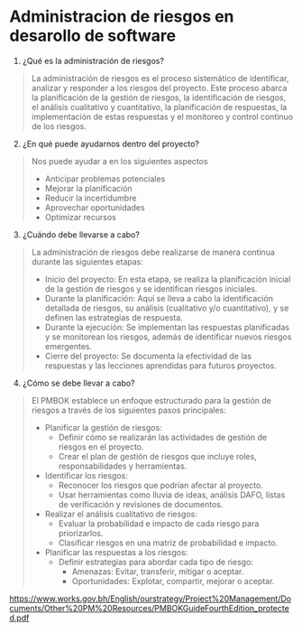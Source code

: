 # Administracion de riesgos en desarollo de software

1. ¿Qué es la administración de riesgos?
> La administración de riesgos es el proceso sistemático de identificar, analizar y responder a los riesgos del proyecto. Este proceso abarca la planificación de la gestión de riesgos, la identificación de riesgos, el análisis cualitativo y cuantitativo, la planificación de respuestas, la implementación de estas respuestas y el monitoreo y control continuo de los riesgos.

2. ¿En qué puede ayudarnos dentro del proyecto?
> Nos puede ayudar a en los siguientes aspectos
> + Anticipar problemas potenciales
> + Mejorar la planificación
> + Reducir la incertidumbre
> + Aprovechar oportunidades
> + Optimizar recursos

3. ¿Cuándo debe llevarse a cabo?
> La administración de riesgos debe realizarse de manera continua durante las siguientes etapas:
> + Inicio del proyecto: En esta etapa, se realiza la planificación inicial de la gestión de riesgos y se identifican riesgos iniciales.
> + Durante la planificación: Aquí se lleva a cabo la identificación detallada de riesgos, su análisis (cualitativo y/o cuantitativo), y se definen las estrategias de respuesta.
> + Durante la ejecución: Se implementan las respuestas planificadas y se monitorean los riesgos, además de identificar nuevos riesgos emergentes.
> + Cierre del proyecto: Se documenta la efectividad de las respuestas y las lecciones aprendidas para futuros proyectos.

4. ¿Cómo se debe llevar a cabo?
> El PMBOK establece un enfoque estructurado para la gestión de riesgos a través de los siguientes pasos principales:
> + Planificar la gestión de riesgos:
>    + Definir cómo se realizarán las actividades de gestión de riesgos en el proyecto.
>    + Crear el plan de gestión de riesgos que incluye roles, responsabilidades y herramientas.
> + Identificar los riesgos:
>    + Reconocer los riesgos que podrían afectar al proyecto.
>    + Usar herramientas como lluvia de ideas, análisis DAFO, listas de verificación y revisiones de documentos.
> + Realizar el análisis cualitativo de riesgos:
>    + Evaluar la probabilidad e impacto de cada riesgo para priorizarlos.
>    + Clasificar riesgos en una matriz de probabilidad e impacto.
> + Planificar las respuestas a los riesgos:
>    + Definir estrategias para abordar cada tipo de riesgo:
>        + Amenazas: Evitar, transferir, mitigar o aceptar.
>        + Oportunidades: Explotar, compartir, mejorar o aceptar.

https://www.works.gov.bh/English/ourstrategy/Project%20Management/Documents/Other%20PM%20Resources/PMBOKGuideFourthEdition_protected.pdf